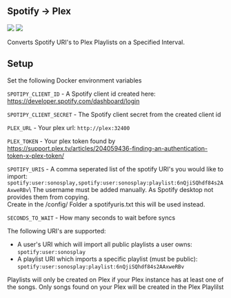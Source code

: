 Spotify -> Plex
-
[![](https://img.shields.io/docker/9Mad-Max5/bassrock/spotify-plex-playlists.svg)](https://img.shields.io/docker/pulls/bassrock/spotify-plex-playlists.svg) [![](https://img.shields.io/docker/stars/9Mad-Max5/spotify-plex-playlists.svg)](https://cloud.docker.com/repository/docker/bassrock/spotify-plex-playlists)

Converts Spotify URI's to Plex Playlists on a Specified Interval.

Setup
----
Set the following Docker environment variables

`SPOTIPY_CLIENT_ID` - A Spotify client id created here: https://developer.spotify.com/dashboard/login

`SPOTIPY_CLIENT_SECRET` - The Spotify client secret from the created client id

`PLEX_URL` - Your plex url: `http://plex:32400`

`PLEX_TOKEN` - Your plex token found by https://support.plex.tv/articles/204059436-finding-an-authentication-token-x-plex-token/

`SPOTIFY_URIS` - A comma seperated list of the spotify URI's you would like to import: `spotify:user:sonosplay,spotify:user:sonosplay:playlist:6nQjiSQhdf84s2AAxweRBv`\\
The username must be added manually. As Spotify desktop not provides them from copying. \
Create in the /config/ Folder a spotifyuris.txt this will be used instead.


`SECONDS_TO_WAIT` - How many seconds to wait before syncs

The following URI's are supported:
* A user's URI which will import all public playlists a user owns: `spotify:user:sonosplay`
* A playlist URI which imports a specific playlist (must be public): `spotify:user:sonosplay:playlist:6nQjiSQhdf84s2AAxweRBv`

Playlists will only be created on Plex if your Plex instance has at least one of the songs. Only songs found on your Plex will be created in the Plex Playlilst
